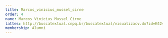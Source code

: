 ```yaml
---
title: Marcos_vinicius_mussel_cirne
order: 4
name: Marcos Vinicius Mussel Cirne
lattes: http://buscatextual.cnpq.br/buscatextual/visualizacv.do?id=K4243417E9
membership: Alumni
---
```


